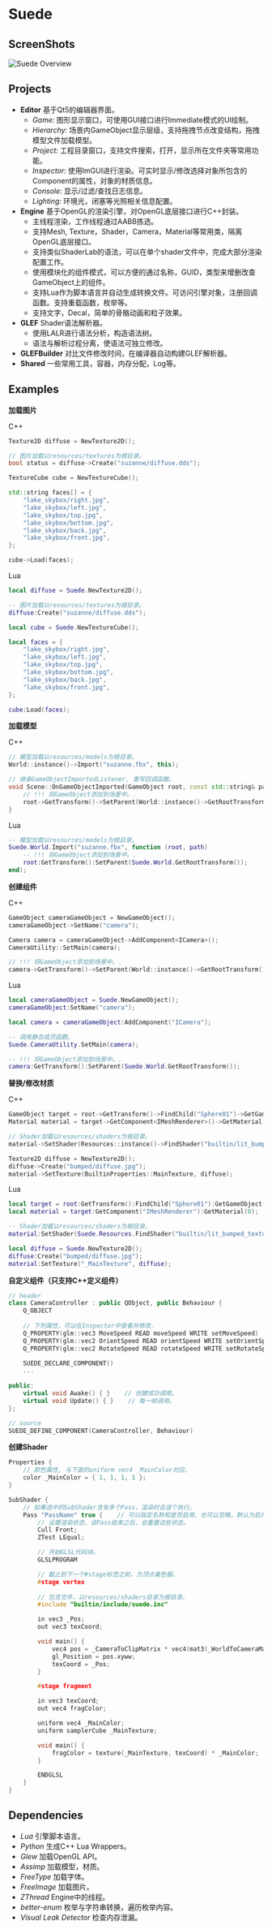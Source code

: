 # Suede
## ScreenShots
![Suede Overview][overview]
## Projects
- **Editor** 基于Qt5的编辑器界面。
  - *Game:* 图形显示窗口，可使用GUI接口进行Immediate模式的UI绘制。
  - *Hierarchy:* 场景内GameObject显示层级，支持拖拽节点改变结构，拖拽模型文件加载模型。
  - *Project:* 工程目录窗口，支持文件搜索，打开，显示所在文件夹等常用功能。
  - *Inspector:* 使用ImGUI进行渲染。可实时显示/修改选择对象所包含的Component的属性，对象的材质信息。
  - *Console:* 显示/过滤/查找日志信息。
  - *Lighting:* 环境光，闭塞等光照相关信息配置。
- **Engine** 基于OpenGL的渲染引擎，对OpenGL底层接口进行C++封装。
  - 主线程渲染，工作线程通过AABB拣选。
  - 支持Mesh, Texture，Shader，Camera，Material等常用类，隔离OpenGL底层接口。
  - 支持类似ShaderLab的语法，可以在单个shader文件中，完成大部分渲染配置工作。
  - 使用模块化的组件模式，可以方便的通过名称，GUID，类型来增删改查GameObject上的组件。
  - 支持Lua作为脚本语言并自动生成转换文件。可访问引擎对象，注册回调函数。支持重载函数，枚举等。
  - 支持文字，Decal，简单的骨骼动画和粒子效果。
- **GLEF** Shader语法解析器。
  - 使用LALR进行语法分析，构造语法树。
  - 语法与解析过程分离，使语法可独立修改。
- **GLEFBuilder** 对比文件修改时间，在编译器自动构建GLEF解析器。
- **Shared** 一些常用工具，容器，内存分配，Log等。
## Examples
**加载图片**

C++
```c++
Texture2D diffuse = NewTexture2D();

// 图片加载以resources/textures为根目录。
bool status = diffuse->Create("suzanne/diffuse.dds");

TextureCube cube = NewTextureCube();

std::string faces[] = {
    "lake_skybox/right.jpg",
    "lake_skybox/left.jpg",
    "lake_skybox/top.jpg",
    "lake_skybox/bottom.jpg",
    "lake_skybox/back.jpg",
    "lake_skybox/front.jpg",
};

cube->Load(faces);
```
Lua
```lua
local diffuse = Suede.NewTexture2D();

-- 图片加载以resources/textures为根目录。
diffuse:Create("suzanne/diffuse.dds");

local cube = Suede.NewTextureCube();

local faces = {
    "lake_skybox/right.jpg",
    "lake_skybox/left.jpg",
    "lake_skybox/top.jpg",
    "lake_skybox/bottom.jpg",
    "lake_skybox/back.jpg",
    "lake_skybox/front.jpg",
};

cube:Load(faces);
```

**加载模型**

C++
```c++
// 模型加载以resources/models为根目录。
World::instance()->Import("suzanne.fbx", this);

// 继承GameObjectImportedListener, 重写回调函数。
void Scene::OnGameObjectImported(GameObject root, const std::string& path) {
    // !!! 将GameObject添加到场景中。.
    root->GetTransform()->SetParent(World::instance()->GetRootTransform());
}
```
Lua
```lua
-- 模型加载以resources/models为根目录。
Suede.World.Import("suzanne.fbx", function (root, path)
    -- !!! 将GameObject添加到场景中。.
    root:GetTransform():SetParent(Suede.World.GetRootTransform());
end);
```
**创建组件**

C++
```c++
GameObject cameraGameObject = NewGameObject();
cameraGameObject->SetName("camera");

Camera camera = cameraGameObject->AddComponent<ICamera>();
CameraUtility::SetMain(camera);

// !!! 将GameObject添加到场景中。.
camera->GetTransform()->SetParent(World::instance()->GetRootTransform());
```
Lua
```lua
local cameraGameObject = Suede.NewGameObject();
cameraGameObject:SetName("camera");

local camera = cameraGameObject:AddComponent("ICamera");

-- 调用静态成员函数。
Suede.CameraUtility.SetMain(camera);

-- !!! 将GameObject添加到场景中。.
camera:GetTransform():SetParent(Suede.World.GetRootTransform());
```
**替换/修改材质**

C++
```c++
GameObject target = root->GetTransform()->FindChild("Sphere01")->GetGameObject();
Material material = target->GetComponent<IMeshRenderer>()->GetMaterial(0);

// Shader加载以resources/shaders为根目录。
material->SetShader(Resources::instance()->FindShader("builtin/lit_bumped_texture"));

Texture2D diffuse = NewTexture2D();
diffuse->Create("bumped/diffuse.jpg");
material->SetTexture(BuiltinProperties::MainTexture, diffuse);
```
Lua
```lua
local target = root:GetTransform():FindChild("Sphere01"):GetGameObject();
local material = target:GetComponent("IMeshRenderer"):GetMaterial(0);

-- Shader加载以resources/shaders为根目录。
material:SetShader(Suede.Resources.FindShader("builtin/lit_bumped_texture"));

local diffuse = Suede.NewTexture2D();
diffuse:Create("bumped/diffuse.jpg");
material:SetTexture("_MainTexture", diffuse);
```
**自定义组件（只支持C++定义组件）**
```c++
// header
class CameraController : public QObject, public Behaviour {
    Q_OBJECT
    
    // 下列属性，可以在Inspector中查看并修改.
    Q_PROPERTY(glm::vec3 MoveSpeed READ moveSpeed WRITE setMoveSpeed)
    Q_PROPERTY(glm::vec2 OrientSpeed READ orientSpeed WRITE setOrientSpeed)
    Q_PROPERTY(glm::vec2 RotateSpeed READ rotateSpeed WRITE setRotateSpeed)

    SUEDE_DECLARE_COMPONENT()
    ...
    
public:
    virtual void Awake() { }    // 创建成功调用。
    virtual void Update() { }    // 每一帧调用。
};

// source
SUEDE_DEFINE_COMPONENT(CameraController, Behaviour)
```
**创建Shader**
```c++
Properties {
    // 颜色属性, 与下面的uniform vec4 _MainColor对应。
    color _MainColor = { 1, 1, 1, 1 };
}

SubShader {
    // 如果选中的SubShader含有多个Pass，渲染时会逐个执行。
    Pass "PassName" true {    // 可以指定名称和是否启用，也可以忽略，默认为启用。
        // 设置渲染状态，该Pass结束之后，会重置这些状态。
        Cull Front;
        ZTest LEqual;

        // 开始GLSL代码块。
        GLSLPROGRAM

        // 截止到下一个#stage标签之前，为顶点着色器。
        #stage vertex
        
        // 包含文件，以resources/shaders目录为根目录。
        #include "builtin/include/suede.inc"

        in vec3 _Pos;
        out vec3 texCoord;

        void main() {
            vec4 pos = _CameraToClipMatrix * vec4(mat3(_WorldToCameraMatrix) * _Pos, 1);
            gl_Position = pos.xyww;
            texCoord = _Pos;
        }

        #stage fragment

        in vec3 texCoord;
        out vec4 fragColor;

        uniform vec4 _MainColor;
        uniform samplerCube _MainTexture;

        void main() {
            fragColor = texture(_MainTexture, texCoord) * _MainColor;
        }

        ENDGLSL
    }
}
```
## Dependencies
- *Lua* 引擎脚本语言。
- *Python* 生成C++ Lua Wrappers。
- *Glew* 加载OpenGL API。
- *Assimp* 加载模型，材质。
- *FreeType* 加载字体。
- *FreeImage* 加载图片。
- *ZThread* Engine中的线程。
- *better-enum* 枚举与字符串转换，遍历枚举内容。
- *Visual Leak Detector* 检查内存泄漏。

[overview]: ScreenShots/overview.png
